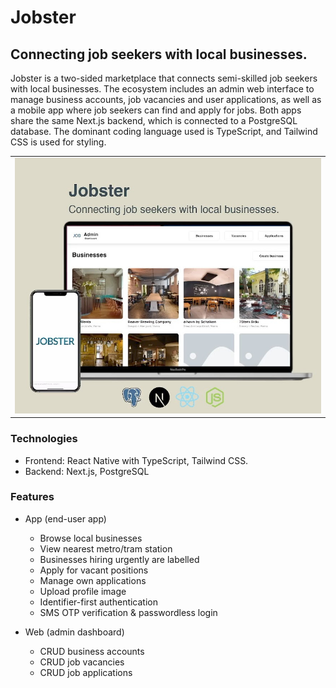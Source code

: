 # Jobster

## Connecting job seekers with local businesses.

Jobster is a two-sided marketplace that connects semi-skilled job seekers with local businesses. The ecosystem includes an admin web interface to manage business accounts, job vacancies and user applications, as well as a mobile app where job seekers can find and apply for jobs. Both apps share the same Next.js backend, which is connected to a PostgreSQL database. The dominant coding language used is TypeScript, and Tailwind CSS is used for styling.

<table>
  <tr>
    <td><img src='./preview.jpg' width='500'></td>
  </tr>
</table>

### Technologies

- Frontend: React Native with TypeScript, Tailwind CSS.
- Backend: Next.js, PostgreSQL

### Features

- App (end-user app)

  - Browse local businesses
  - View nearest metro/tram station
  - Businesses hiring urgently are labelled
  - Apply for vacant positions
  - Manage own applications
  - Upload profile image
  - Identifier-first authentication
  - SMS OTP verification & passwordless login

- Web (admin dashboard)
  - CRUD business accounts
  - CRUD job vacancies
  - CRUD job applications
